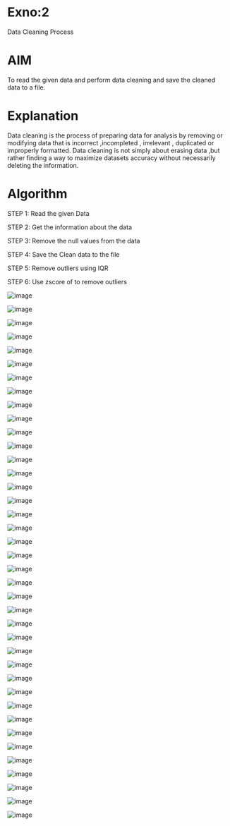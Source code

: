 # Exno:2
Data Cleaning Process

# AIM
To read the given data and perform data cleaning and save the cleaned data to a file.

# Explanation
Data cleaning is the process of preparing data for analysis by removing or modifying data that is incorrect ,incompleted , irrelevant , duplicated or improperly formatted. Data cleaning is not simply about erasing data ,but rather finding a way to maximize datasets accuracy without necessarily deleting the information.

# Algorithm
STEP 1: Read the given Data

STEP 2: Get the information about the data

STEP 3: Remove the null values from the data

STEP 4: Save the Clean data to the file

STEP 5: Remove outliers using IQR

STEP 6: Use zscore of to remove outliers

![image](https://github.com/user-attachments/assets/e852138e-570a-4624-a743-749de9b0260f)

![image](https://github.com/user-attachments/assets/c94b6297-8171-4fc2-9744-e21dcf1a57f8)

![image](https://github.com/user-attachments/assets/9002b3b1-0a4d-4a04-be10-598e26f4c534)

![image](https://github.com/user-attachments/assets/83c597ab-24ab-4651-a776-7721cb93b44c)

![image](https://github.com/user-attachments/assets/03b66cc5-53ea-40e0-a036-935aa8bb9820)

![image](https://github.com/user-attachments/assets/c91fc361-90c3-401c-89ae-f0a615b1e8f2)

![image](https://github.com/user-attachments/assets/2dc43aee-bd4b-4ab6-8d07-88be10f62633)

![image](https://github.com/user-attachments/assets/2dfa7515-977a-4c8d-8131-316708ebbe1b)

![image](https://github.com/user-attachments/assets/ff00f4a9-0872-42a3-bb6f-141281128001)

![image](https://github.com/user-attachments/assets/848bf570-74c4-495e-8ae0-1632064dd877)

![image](https://github.com/user-attachments/assets/1b4682dc-3123-4021-b496-e5904295c4ad)

![image](https://github.com/user-attachments/assets/40c5365b-a9f3-4435-aa57-58f411f89ce5)

![image](https://github.com/user-attachments/assets/bdf138b4-6a02-4674-ba92-9925bde7dacb)

![image](https://github.com/user-attachments/assets/3b568268-3c75-4180-8dc4-fb49fca097c1)

![image](https://github.com/user-attachments/assets/734268b3-1af5-4e19-b9ab-8d4d46cdaa73)

![image](https://github.com/user-attachments/assets/8aafa5e5-597a-4ff3-8dda-5aa2436924ea)

![image](https://github.com/user-attachments/assets/a0f6d81d-7c18-484d-b06e-e118948a22f3)

![image](https://github.com/user-attachments/assets/a12a8671-f295-479c-bc12-6851347747a9)

![image](https://github.com/user-attachments/assets/e4f7e86d-5ac5-4eaa-98d4-eb71916ea489)

![image](https://github.com/user-attachments/assets/794e9c37-a733-4926-889b-52eed3c65186)

![image](https://github.com/user-attachments/assets/93c59077-5e35-4544-8b1d-3d02721cb3de)

![image](https://github.com/user-attachments/assets/aadb24e8-8c65-438b-aa42-01e9dbf164f4)

![image](https://github.com/user-attachments/assets/b0a278a4-9227-4690-9304-764e7232f8eb)

![image](https://github.com/user-attachments/assets/8eae4a52-1e5d-4ba0-bfce-af16e36451bc)

![image](https://github.com/user-attachments/assets/545a0213-27fe-447a-aa19-7fd9b5b62209)

![image](https://github.com/user-attachments/assets/d4260b3e-83f0-40b5-8c55-9b3835350377)

![image](https://github.com/user-attachments/assets/9b1ed53f-9c00-4fdf-ade4-26b4b4eee6be)


![image](https://github.com/user-attachments/assets/25235fb7-1bd9-46a8-b6be-48b2c55d4c17)

![image](https://github.com/user-attachments/assets/57212346-fc28-4a6e-8d27-2ace42426a58)

![image](https://github.com/user-attachments/assets/61098574-65c9-4a6e-9156-9a3c691177b3)

![image](https://github.com/user-attachments/assets/83adc487-8b7d-41e0-ac83-a3503a28a7bb)

![image](https://github.com/user-attachments/assets/24b50b17-4f92-4406-945b-d424c24f6beb)

![image](https://github.com/user-attachments/assets/fb0c3e8c-a978-40d5-ba7a-4171313f3f54)

![image](https://github.com/user-attachments/assets/dcf30e8c-d5a3-43f8-93eb-de8a478bf021)

![image](https://github.com/user-attachments/assets/cd6ca34a-acd0-4772-947a-f66abec263f5)

![image](https://github.com/user-attachments/assets/588cb499-3745-481d-b130-283499202d4b)

![image](https://github.com/user-attachments/assets/c4fda6fb-c6f7-49f0-b562-2cc06f98cb96)

![image](https://github.com/user-attachments/assets/bc916161-6f60-43bf-a38b-06aceba22ae5)

![image](https://github.com/user-attachments/assets/3cd00bf0-39a6-4d91-adb3-270845f5c8db)








